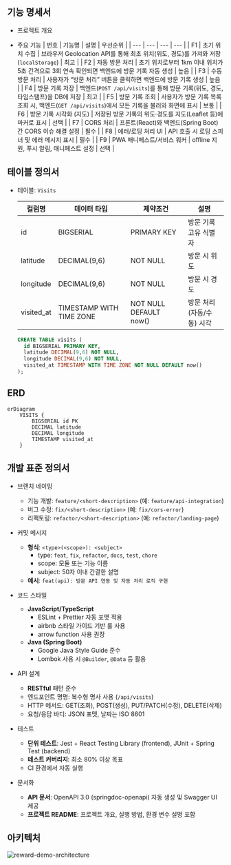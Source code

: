 ## 기능 명세서
* 프로젝트 개요

* 주요 기능
  | 번호 | 기능명 | 설명 | 우선순위 |
  | --- | --- | --- | --- |
  | F1 | 초기 위치 수집 | 브라우저 Geolocation API를 통해 최초 위치(위도, 경도)를 가져와 저장(`localStorage`) | 최고 |
  | F2 | 자동 방문 처리 | 초기 위치로부터 1km 이내 위치가 5초 간격으로 3회 연속 확인되면 백엔드에 방문 기록 자동 생성 | 높음 |
  | F3 | 수동 방문 처리 | 사용자가 “방문 처리” 버튼을 클릭하면 백엔드에 방문 기록 생성 | 높음 |
  | F4 | 방문 기록 저장 | 백엔드(`POST /api/visits`)를 통해 방문 기록(위도, 경도, 타임스탬프)을 DB에 저장 | 최고 |
  | F5 | 방문 기록 조회 | 사용자가 방문 기록 목록 조회 시, 백엔드(`GET /api/visits`)에서 모든 기록을 불러와 화면에 표시 | 보통 |
  | F6 | 방문 기록 시각화 (지도) | 저장된 방문 기록의 위도‧경도를 지도(Leaflet 등)에 마커로 표시 | 선택 |
  | F7 | CORS 처리 | 프론트(React)와 백엔드(Spring Boot) 간 CORS 이슈 해결 설정 | 필수 |
  | F8 | 에러/로딩 처리 UI | API 호출 시 로딩 스피너 및 에러 메시지 표시 | 필수 |
  | F9 | PWA 매니페스트/서비스 워커 | offline 지원, 푸시 알림, 매니페스트 설정 | 선택 |

## 테이블 정의서

* 테이블: `Visits`

  | 컬럼명 | 데이터 타입 | 제약조건 | 설명 |
  | --- | --- | --- | --- |
  | id | BIGSERIAL | PRIMARY KEY | 방문 기록 고유 식별자 |
  | latitude | DECIMAL(9,6) | NOT NULL | 방문 시 위도 |
  | longitude | DECIMAL(9,6) | NOT NULL | 방문 시 경도 |
  | visited_at | TIMESTAMP WITH TIME ZONE | NOT NULL DEFAULT now() | 방문 처리(자동/수동) 시각 |

  ```sql
  CREATE TABLE visits (
    id BIGSERIAL PRIMARY KEY,
    latitude DECIMAL(9,6) NOT NULL,
    longitude DECIMAL(9,6) NOT NULL,
    visited_at TIMESTAMP WITH TIME ZONE NOT NULL DEFAULT now()
  );
  ```

## ERD

```mermaid
erDiagram
    VISITS {
        BIGSERIAL id PK
        DECIMAL latitude
        DECIMAL longitude
        TIMESTAMP visited_at
    }
```

## 개발 표준 정의서

* 브랜치 네이밍

  - 기능 개발: `feature/<short-description>` (예: `feature/api-integration`)
  - 버그 수정: `fix/<short-description>` (예: `fix/cors-error`)
  - 리팩토링: `refactor/<short-description>` (예: `refactor/landing-page`)

* 커밋 메시지

  - **형식**: `<type>(<scope>): <subject>`
      - type: `feat`, `fix`, `refactor`, `docs`, `test`, `chore`
      - scope: 모듈 또는 기능 이름
      - subject: 50자 이내 간결한 설명
  - **예시**: `feat(api): 방문 API 연동 및 자동 처리 로직 구현`

* 코드 스타일

  - **JavaScript/TypeScript**
      - ESLint + Prettier 자동 포맷 적용
      - airbnb 스타일 가이드 기반 룰 사용
      - arrow function 사용 권장
  - **Java (Spring Boot)**
      - Google Java Style Guide 준수
      - Lombok 사용 시 `@Builder`, `@Data` 등 활용

* API 설계

  - **RESTful** 패턴 준수
  - 엔드포인트 명명: 복수형 명사 사용 (`/api/visits`)
  - HTTP 메서드: GET(조회), POST(생성), PUT/PATCH(수정), DELETE(삭제)
  - 요청/응답 바디: JSON 포맷, 날짜는 ISO 8601

* 테스트
  - **단위 테스트**: Jest + React Testing Library (frontend), JUnit + Spring Test (backend)
  - **테스트 커버리지**: 최소 80% 이상 목표
  - CI 환경에서 자동 실행

* 문서화
  - **API 문서**: OpenAPI 3.0 (springdoc-openapi) 자동 생성 및 Swagger UI 제공
  - **프로젝트 README**: 프로젝트 개요, 실행 방법, 환경 변수 설명 포함

## 아키텍처

![reward-demo-architecture](https://github.com/user-attachments/assets/48fa6469-e89a-4642-bc58-d80bb2f19899)
